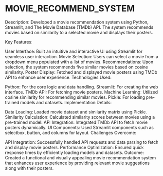 # MOVIE_RECOMMEND_SYSTEM
Description:
Developed a movie recommendation system using Python, Streamlit, and The Movie Database (TMDb) API. The system recommends movies based on similarity to a selected movie and displays their posters.

Key Features:

User Interface: Built an intuitive and interactive UI using Streamlit for seamless user interaction.
Movie Selection: Users can select a movie from a dropdown menu populated with a list of movies.
Recommendations: Upon selection, the system recommends five similar movies based on cosine similarity.
Poster Display: Fetched and displayed movie posters using TMDb API to enhance user experience.
Technologies Used:

Python: For the core logic and data handling.
Streamlit: For creating the web interface.
TMDb API: For fetching movie posters.
Machine Learning: Utilized cosine similarity for recommending similar movies.
Pickle: For loading pre-trained models and datasets.
Implementation Details:

Data Loading: Loaded movie dataset and similarity matrix using Pickle.
Similarity Calculation: Calculated similarity scores between movies using a pre-trained model.
API Integration: Integrated TMDb API to fetch movie posters dynamically.
UI Components: Used Streamlit components such as selectbox, button, and columns for layout.
Challenges Overcome:

API Integration: Successfully handled API requests and data parsing to fetch and display movie posters.
Performance Optimization: Ensured quick response times by efficiently loading models and datasets.
Outcome:
Created a functional and visually appealing movie recommendation system that enhances user experience by providing relevant movie suggestions along with their posters.

